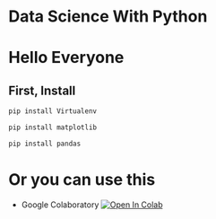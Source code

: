 # Data Science With Python

 <center>


</center>

 # Hello Everyone
 ## First, Install

 ```py
pip install Virtualenv
```
```py
pip install matplotlib
```
```py
pip install pandas
```
# Or you can use this
- Google Colaboratory
 [![Open In Colab](https://colab.research.google.com/assets/colab-badge.svg)](https://colab.research.google.com/drive/1Z6WYYTOhKet3jLip4bd9gkulZN1Cp8BP?usp=sharing)
